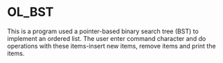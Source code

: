 # OL_BST
This is a program used a pointer-based  binary search tree (BST) to implement an ordered list. The user enter command character and do operations with these items-insert new items, remove items and print the items.
